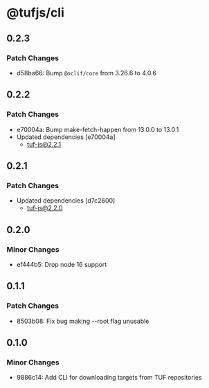 # @tufjs/cli

## 0.2.3

### Patch Changes

- d58ba66: Bump `@oclif/core` from 3.26.6 to 4.0.6

## 0.2.2

### Patch Changes

- e70004a: Bump make-fetch-happen from 13.0.0 to 13.0.1
- Updated dependencies [e70004a]
  - tuf-js@2.2.1

## 0.2.1

### Patch Changes

- Updated dependencies [d7c2600]
  - tuf-js@2.2.0

## 0.2.0

### Minor Changes

- ef444b5: Drop node 16 support

## 0.1.1

### Patch Changes

- 8503b08: Fix bug making --root flag unusable

## 0.1.0

### Minor Changes

- 9886c14: Add CLI for downloading targets from TUF repositories
